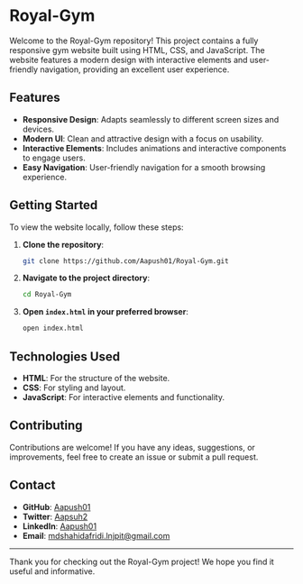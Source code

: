 # Royal-Gym

Welcome to the Royal-Gym repository! This project contains a fully responsive gym website built using HTML, CSS, and JavaScript. The website features a modern design with interactive elements and user-friendly navigation, providing an excellent user experience.

## Features

- **Responsive Design**: Adapts seamlessly to different screen sizes and devices.
- **Modern UI**: Clean and attractive design with a focus on usability.
- **Interactive Elements**: Includes animations and interactive components to engage users.
- **Easy Navigation**: User-friendly navigation for a smooth browsing experience.

## Getting Started

To view the website locally, follow these steps:

1. **Clone the repository**:
    ```bash
    git clone https://github.com/Aapush01/Royal-Gym.git
    ```

2. **Navigate to the project directory**:
    ```bash
    cd Royal-Gym
    ```

3. **Open `index.html` in your preferred browser**:
    ```bash
    open index.html
    ```

## Technologies Used

- **HTML**: For the structure of the website.
- **CSS**: For styling and layout.
- **JavaScript**: For interactive elements and functionality.

## Contributing

Contributions are welcome! If you have any ideas, suggestions, or improvements, feel free to create an issue or submit a pull request.

## Contact

- **GitHub**: [Aapush01](https://github.com/Aapush01)
- **Twitter**: [Aapsuh2](https://twitter.com/Aapsuh2)
- **LinkedIn**: [Aapush01](https://www.linkedin.com/in/md-shahidafridi/)
- **Email**: [mdshahidafridi.lnjpit@gmail.com](mailto:mdshahidafridi.lnjpit@gmail.com)


---

Thank you for checking out the Royal-Gym project! We hope you find it useful and informative.
